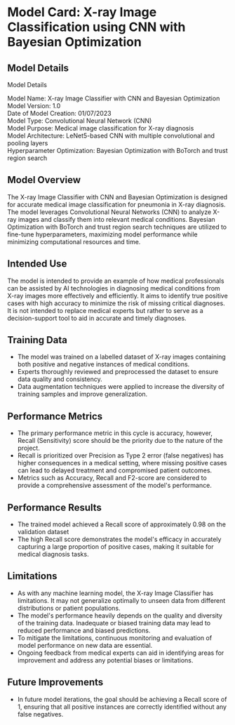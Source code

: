 # Model Card: X-ray Image Classification using CNN with Bayesian Optimization
## Model Details
Model Details

Model Name: X-ray Image Classifier with CNN and Bayesian Optimization  
Model Version: 1.0  
Date of Model Creation: 01/07/2023  
Model Type: Convolutional Neural Network (CNN)  
Model Purpose: Medical image classification for X-ray diagnosis  
Model Architecture: LeNet5-based CNN with multiple convolutional and pooling layers  
Hyperparameter Optimization: Bayesian Optimization with BoTorch and trust region search  
  
## Model Overview
The X-ray Image Classifier with CNN and Bayesian Optimization is designed for accurate medical image classification for pneumonia in X-ray diagnosis.
The model leverages Convolutional Neural Networks (CNN) to analyze X-ray images and classify them into relevant medical conditions.
Bayesian Optimization with BoTorch and trust region search techniques are utilized to fine-tune hyperparameters, maximizing model performance while minimizing computational
resources and time.

## Intended Use
The model is intended to provide an example of how medical professionals can be assisted by AI technologies in diagnosing medical conditions from X-ray images more effectively and efficiently. 
It aims to identify true positive cases with high accuracy to minimize the risk of missing critical diagnoses. 
It is not intended to replace medical experts but rather to serve as a decision-support tool to aid in accurate and timely diagnoses.

## Training Data
- The model was trained on a labelled dataset of X-ray images containing both positive and negative instances of medical conditions.
- Experts thoroughly reviewed and preprocessed the dataset to ensure data quality and consistency.
- Data augmentation techniques were applied to increase the diversity of training samples and improve generalization.

## Performance Metrics
- The primary performance metric in this cycle is accuracy, however, Recall (Sensitivity) score should be the priority due to the nature of the project.
- Recall is prioritized over Precision as Type 2 error (false negatives) has higher consequences in a medical setting, where missing positive cases can lead to delayed treatment and compromised patient outcomes.
- Metrics such as Accuracy, Recall and F2-score are considered to provide a comprehensive assessment of the model's performance.

## Performance Results

- The trained model achieved a Recall score of approximately 0.98 on the validation dataset
- The high Recall score demonstrates the model's efficacy in accurately capturing a large proportion of positive cases, making it suitable for medical diagnosis tasks.

## Limitations
- As with any machine learning model, the X-ray Image Classifier has limitations. It may not generalize optimally to unseen data from different distributions or patient populations.
- The model's performance heavily depends on the quality and diversity of the training data. Inadequate or biased training data may lead to reduced performance and biased predictions.
- To mitigate the limitations, continuous monitoring and evaluation of model performance on new data are essential.
- Ongoing feedback from medical experts can aid in identifying areas for improvement and address any potential biases or limitations.

## Future Improvements
- In future model iterations, the goal should be achieving a Recall score of 1, ensuring that all positive instances are correctly identified without any false negatives.

